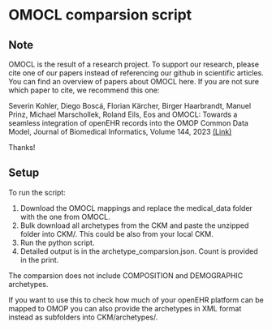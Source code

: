 # OMOCL comparsion script

Note
------
OMOCL is the result of a research project. To support our research, please cite one of our papers instead of referencing our github in scientific articles. You can find an overview of papers about OMOCL here. If you are not sure which paper to cite, we recommend this one:

Severin Kohler, Diego Boscá, Florian Kärcher, Birger Haarbrandt, Manuel Prinz, Michael Marschollek, Roland Eils, Eos and OMOCL: Towards a seamless integration of openEHR records into the OMOP Common Data Model, Journal of Biomedical Informatics, Volume 144, 2023 [(Link)](https://doi.org/10.1016/j.jbi.2023.104437)

Thanks!

Setup
-----
To run the script:
1. Download the OMOCL mappings and replace the medical_data folder with the one from OMOCL. 
2. Bulk download all archetypes from the CKM and paste the unzipped folder into CKM/. This could be also from your local CKM. 
3. Run the python script. 
4. Detailed output is in the archetype_comparsion.json.
Count is provided in the print. 

The comparsion does not include COMPOSITION and DEMOGRAPHIC archetypes.

If you want to use this to check how much of your openEHR platform can be mapped to OMOP you can also provide the archetypes in XML format instead as subfolders into CKM/archetypes/. 
